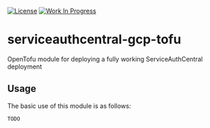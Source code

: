 [![License](https://img.shields.io/badge/License-Apache%202.0-blue.svg)](https://opensource.org/licenses/Apache-2.0) [![Work In Progress](https://img.shields.io/badge/Status-Work%20In%20Progress-yellow)](https://unitvectory-labs.github.io/uvy-labs-guide/bestpractices/status/#work-in-progress)

# serviceauthcentral-gcp-tofu

OpenTofu module for deploying a fully working ServiceAuthCentral deployment

## Usage

The basic use of this module is as follows:

```hcl
TODO
```

<!-- BEGIN_TF_DOCS -->
<!-- END_TF_DOCS -->
